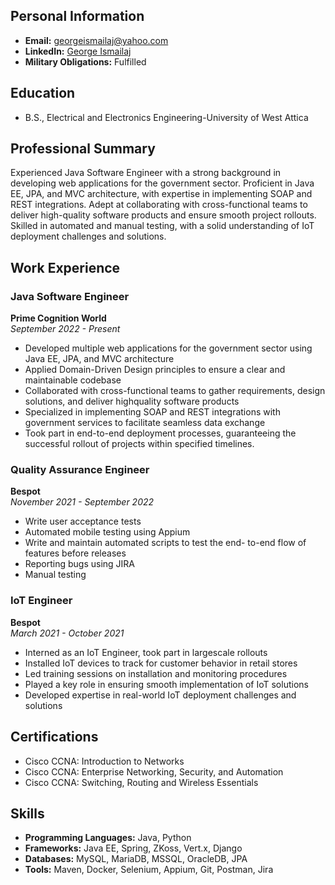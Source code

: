 ## Personal Information
- **Email:** georgeismailaj@yahoo.com
- **LinkedIn:** [George Ismailaj](https://www.linkedin.com/in/giorgos-ismailaj/)
- **Military Obligations:** Fulfilled

## Education				        		
- B.S., Electrical and Electronics Engineering-University of West Attica

## Professional Summary
Experienced Java Software Engineer with a strong background in developing web applications for the government sector. Proficient in Java EE, JPA, and MVC architecture, with expertise in implementing SOAP and REST integrations. Adept at collaborating with cross-functional teams to deliver high-quality software products and ensure smooth project rollouts. Skilled in automated and manual testing, with a solid understanding of IoT deployment challenges and solutions.


## Work Experience

### Java Software Engineer
**Prime Cognition World**  
*September 2022 - Present*
- Developed multiple web applications for the
government sector using Java EE, JPA, and MVC
architecture
- Applied Domain-Driven Design principles to
ensure a clear and maintainable codebase
- Collaborated with cross-functional teams to gather
requirements, design solutions, and deliver highquality software products
- Specialized in implementing SOAP and REST
integrations with government services to facilitate
seamless data exchange
- Took part in end-to-end deployment processes,
guaranteeing the successful rollout of projects
within specified timelines.


### Quality Assurance Engineer
**Bespot**  
*November 2021 - September 2022*
- Write user acceptance tests
- Automated mobile testing using Appium
- Write and maintain automated scripts to test the
end- to-end flow of features before releases
- Reporting bugs using JIRA
- Manual testing

### IoT Engineer
**Bespot**  
*March 2021 - October 2021*
- Interned as an IoT Engineer, took part in largescale rollouts
- Installed IoT devices to track for customer
behavior in retail stores
- Led training sessions on installation and
monitoring procedures
- Played a key role in ensuring smooth
implementation of IoT solutions
- Developed expertise in real-world IoT deployment
challenges and solutions

## Certifications
  - Cisco CCNA: Introduction to Networks
  - Cisco CCNA: Enterprise Networking, Security, and Automation
  - Cisco CCNA: Switching, Routing and Wireless Essentials

## Skills
- **Programming Languages:** Java, Python
- **Frameworks:** Java EE, Spring, ZKoss, Vert.x, Django
- **Databases:** MySQL, MariaDB, MSSQL, OracleDB, JPA
- **Tools:** Maven, Docker, Selenium, Appium, Git, Postman, Jira
